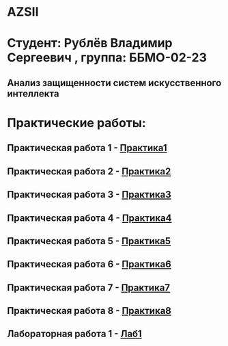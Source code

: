 # AZSII

# Студент: Рублёв Владимир Сергеевич , группа: ББМО-02-23

## Анализ защищенности систем искусственного интеллекта

# Практические работы:

## Практическая работа 1 - [Практика1](https://github.com/vladimirrublev/AZSII-1-/blob/main/README.md)
## Практическая работа 2 - [Практика2](https://github.com/vladimirrublev/AZSII-2/tree/main?tab=readme-ov-file)
## Практическая работа 3 - [Практика3](https://github.com/vladimirrublev/AZSII-3/blob/main/README.md)
## Практическая работа 4 - [Практика4]()
## Практическая работа 5 - [Практика5]()
## Практическая работа 6 - [Практика6]()
## Практическая работа 7 - [Практика7]()
## Практическая работа 8 - [Практика8]()

## Лабораторная работа 1 - [Лаб1]()
